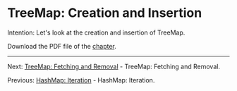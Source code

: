 # TreeMap: Creation and Insertion

Intention: Let's look at the creation and insertion of TreeMap.

Download the PDF file of the [chapter](chapter_27.pdf).

<hr>

Next: [TreeMap: Fetching and Removal](chapter_28.md "TreeMap: Fetching and Removal") - TreeMap: Fetching and Removal.

Previous: [HashMap: Iteration](chapter_26.md "HashMap: Iteration") - HashMap: Iteration.